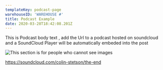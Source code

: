 ```yaml
---
templateKey: podcast-page
warehouseID: 'WAREHOUSE #'
title: Podcast Example
date: 2020-03-28T18:42:08.201Z
---
```

This is Podcast body text , add the Url to a podcast hosted on soundcloud and a SoundCloud Player will be automatically embeded into the post

![This section is for people who cannot see images](/img/seok_join_pieces.jpg "Credits can go here")

https://soundcloud.com/colin-stetson/the-end
